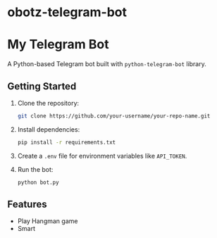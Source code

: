 # obotz-telegram-bot
# My Telegram Bot

A Python-based Telegram bot built with `python-telegram-bot` library.

## Getting Started

1. Clone the repository:
    ```bash
    git clone https://github.com/your-username/your-repo-name.git
    ```

2. Install dependencies:
    ```bash
    pip install -r requirements.txt
    ```

3. Create a `.env` file for environment variables like `API_TOKEN`.

4. Run the bot:
    ```bash
    python bot.py
    ```

## Features

- Play Hangman game
- Smart

